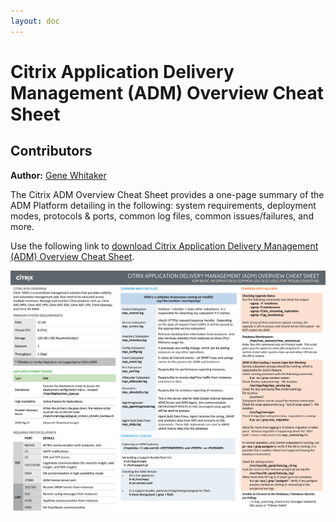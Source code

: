 ```yaml
---
layout: doc
---
```

# Citrix Application Delivery Management (ADM) Overview Cheat Sheet

## Contributors

**Author:** [Gene Whitaker](mailto:gene.whitaker@citrix.com)

The Citrix ADM Overview Cheat Sheet provides a one-page summary of the ADM Platform detailing in the following: system requirements, deployment modes, protocols & ports, common log files, common issues/failures, and more.

Use the following link to [download Citrix Application Delivery Management (ADM) Overview Cheat Sheet](/en-us/tech-zone/learn/downloads/diagrams-posters_cheat-sheet-adm.pdf).

[![Cheat Sheet](/en-us/tech-zone/learn/media/diagrams-posters_cheat-sheet-adm_1.png)](/en-us/tech-zone/learn/downloads/diagrams-posters_cheat-sheet-adm.pdf)
